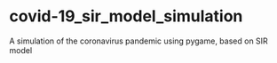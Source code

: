 # covid-19_sir_model_simulation
A simulation of the coronavirus pandemic using pygame, based on SIR model
